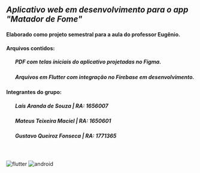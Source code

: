 <h2 align="left"><i>Aplicativo web em desenvolvimento para o app "Matador de Fome"</i></h2>
<h4 align="left">Elaborado como projeto semestral para a aula do professor Eugênio.</h4>
<h4 align="left">Arquivos contidos:</h4>
  <ul><h5>PDF com telas iniciais do aplicativo projetadas no Figma.</h5></ul>
  <ul><h5>Arquivos em Flutter com integração no Firebase em desenvolvimento.</h5></ul>
<h4 align="left">Integrantes do grupo:</h4>
  <ul><h5>Laís Aranda de Souza | RA: 1656007</h5></ul>
  <ul><h5>Mateus Teixeira Maciel | RA: 1650601</h5></ul>
  <ul><h5>Gustavo Queiroz Fonseca | RA: 1771365</h5></ul>

<br></br>
<img src="https://img.shields.io/badge/Flutter-02569B?style=for-the-badge&logo=flutter&logoColor=white" alt="flutter"/> <img src="https://img.shields.io/badge/Android-3DDC84?style=for-the-badge&logo=android&logoColor=white" alt="android"/> 
